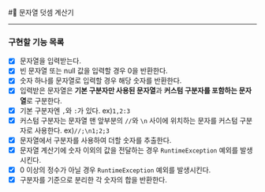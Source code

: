 #🚀 문자열 덧셈 계산기

---

### 구현할 기능 목록
- [x] 문자열을 입력받는다.
- [x] 빈 문자열 또는 null 값을 입력할 경우 0을 반환한다.
- [x] 숫자 하나를 문자열로 입력할 경우 해당 숫자를 반환한다.
- [x] 입력받은 문자열은 **기본 구분자만 사용된 문자열**과 **커스텀 구분자를 포함하는 문자열**로 구분한다.
- [x] 기본 구분자엔 `,`와 `:`가 있다. ex)`1,2:3`
- [x] 커스텀 구분자는 문자열 맨 앞부분의 `//`와 `\n` 사이에 위치하는 문자를 커스텀 구분자로 사용한다. ex)`//;\n1;2;3`
- [x] 문자열에서 구분자를 사용하여 더할 숫자를 추출한다.
- [x] 문자열 계산기에 숫자 이외의 값을 전달하는 경우 `RuntimeException` 예외를 발생시킨다.
- [x] 0 이상의 정수가 아닐 경우 `RuntimeException` 예외를 발생시킨다.
- [x] 구분자를 기준으로 분리한 각 숫자의 합을 반환한다.